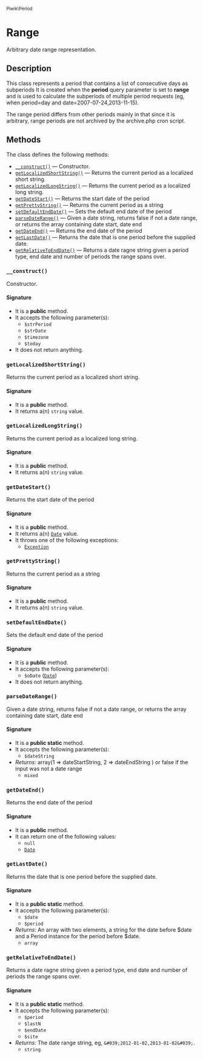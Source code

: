 <small>Piwik\Period</small>

Range
=====

Arbitrary date range representation.

Description
-----------

This class represents a period that contains a list of consecutive days as subperiods
It is created when the **period** query parameter is set to **range** and is used
to calculate the subperiods of multiple period requests (eg, when period=day and
date=2007-07-24,2013-11-15).

The range period differs from other periods mainly in that since it is arbitrary,
range periods are not archived by the archive.php cron script.


Methods
-------

The class defines the following methods:

- [`__construct()`](#__construct) &mdash; Constructor.
- [`getLocalizedShortString()`](#getLocalizedShortString) &mdash; Returns the current period as a localized short string.
- [`getLocalizedLongString()`](#getLocalizedLongString) &mdash; Returns the current period as a localized long string.
- [`getDateStart()`](#getDateStart) &mdash; Returns the start date of the period
- [`getPrettyString()`](#getPrettyString) &mdash; Returns the current period as a string
- [`setDefaultEndDate()`](#setDefaultEndDate) &mdash; Sets the default end date of the period
- [`parseDateRange()`](#parseDateRange) &mdash; Given a date string, returns false if not a date range, or returns the array containing date start, date end
- [`getDateEnd()`](#getDateEnd) &mdash; Returns the end date of the period
- [`getLastDate()`](#getLastDate) &mdash; Returns the date that is one period before the supplied date.
- [`getRelativeToEndDate()`](#getRelativeToEndDate) &mdash; Returns a date ragne string given a period type, end date and number of periods the range spans over.

### `__construct()` <a name="__construct"></a>

Constructor.

#### Signature

- It is a **public** method.
- It accepts the following parameter(s):
    - `$strPeriod`
    - `$strDate`
    - `$timezone`
    - `$today`
- It does not return anything.

### `getLocalizedShortString()` <a name="getLocalizedShortString"></a>

Returns the current period as a localized short string.

#### Signature

- It is a **public** method.
- It returns a(n) `string` value.

### `getLocalizedLongString()` <a name="getLocalizedLongString"></a>

Returns the current period as a localized long string.

#### Signature

- It is a **public** method.
- It returns a(n) `string` value.

### `getDateStart()` <a name="getDateStart"></a>

Returns the start date of the period

#### Signature

- It is a **public** method.
- It returns a(n) [`Date`](../../Piwik/Date.md) value.
- It throws one of the following exceptions:
    - [`Exception`](http://php.net/class.Exception)

### `getPrettyString()` <a name="getPrettyString"></a>

Returns the current period as a string

#### Signature

- It is a **public** method.
- It returns a(n) `string` value.

### `setDefaultEndDate()` <a name="setDefaultEndDate"></a>

Sets the default end date of the period

#### Signature

- It is a **public** method.
- It accepts the following parameter(s):
    - `$oDate` ([`Date`](../../Piwik/Date.md))
- It does not return anything.

### `parseDateRange()` <a name="parseDateRange"></a>

Given a date string, returns false if not a date range, or returns the array containing date start, date end

#### Signature

- It is a **public static** method.
- It accepts the following parameter(s):
    - `$dateString`
- _Returns:_ array(1 =&gt; dateStartString, 2 =&gt; dateEndString ) or false if the input was not a date range
    - `mixed`

### `getDateEnd()` <a name="getDateEnd"></a>

Returns the end date of the period

#### Signature

- It is a **public** method.
- It can return one of the following values:
    - `null`
    - [`Date`](../../Piwik/Date.md)

### `getLastDate()` <a name="getLastDate"></a>

Returns the date that is one period before the supplied date.

#### Signature

- It is a **public static** method.
- It accepts the following parameter(s):
    - `$date`
    - `$period`
- _Returns:_ An array with two elements, a string for the date before $date and a Period instance for the period before $date.
    - `array`

### `getRelativeToEndDate()` <a name="getRelativeToEndDate"></a>

Returns a date ragne string given a period type, end date and number of periods the range spans over.

#### Signature

- It is a **public static** method.
- It accepts the following parameter(s):
    - `$period`
    - `$lastN`
    - `$endDate`
    - `$site`
- _Returns:_ The date range string, eg, `&#039;2012-01-02,2013-01-02&#039;`.
    - `string`

